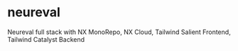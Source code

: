 # neureval
Neureval full stack with NX MonoRepo, NX Cloud, Tailwind Salient Frontend, Tailwind Catalyst Backend
